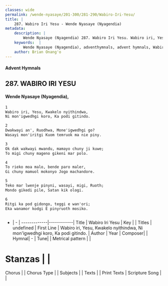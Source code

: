 ```yaml
---
classes: wide
permalink: /wende-nyasaye/201-300/281-290/Wabiro-Iri-Yesu/
title: |
    287. Wabiro Iri Yesu - Wende Nyasaye (Nyagendia)
metadata:
    description: |
        Wende Nyasaye (Nyagendia) 287. Wabiro Iri Yesu. Wabiro iri, Yesu, Kwakelo nyithindwa, Ni mon'igwedhgi koro, Ka podi gitindo.  
    keywords:  |
        Wende Nyasaye (Nyagendia), adventhymnals, advent hymnals, Wabiro Iri Yesu, Wabiro iri, Yesu, Kwakelo nyithindwa, Ni mon'igwedhgi koro, Ka podi gitindo.. 
    author: Brian Onang'o
---
```


#### Advent Hymnals
## 287. WABIRO IRI YESU
####  Wende Nyasaye (Nyagendia),

```txt
1
Wabiro iri, Yesu, Kwakelo nyithindwa,
Ni mon'igwedhgi koro, Ka podi gitindo.

2
Dwakwayi an', Ruodhwa, Mone'igwedhgi go?
Wasayi mon'iritgi Kuom temruok ma nie piny.

3
Ok dak wakwayi mwandu, mamayo chuny ji kuwe;
To migi chuny mageno gikeni mar polo.

4
To rieko moa malo, bende paro maler,
Gi chuny mamuol mokonyo Jogo machandore.

5
Teko mar lwenje pinyni, wasayi, migi, Ruoth;
Mondo gikedi pile, Satan kik ologi.

6
Ritgi ka pod gidongo, teggi e wan'ori;
Eka wanamor kodgi E pinyruoth mosiko.



```

- |   -  |
-------------|------------|
Title | Wabiro Iri Yesu |
Key |  |
Titles | undefined |
First Line | Wabiro iri, Yesu, Kwakelo nyithindwa, Ni mon'igwedhgi koro, Ka podi gitindo. |
Author | 
Year | 
Composer| |
Hymnal|  - |
Tune|  |
Metrical pattern | |
# Stanzas |  |
Chorus |  |
Chorus Type |  |
Subjects | |
Texts |  |
Print Texts | 
Scripture Song |  |
    
